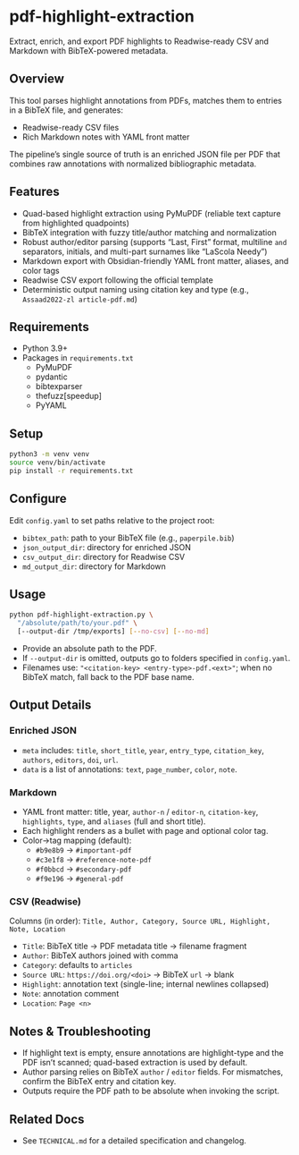 # pdf-highlight-extraction

Extract, enrich, and export PDF highlights to Readwise-ready CSV and Markdown with BibTeX-powered metadata.

## Overview

This tool parses highlight annotations from PDFs, matches them to entries in a BibTeX file, and generates:
- Readwise-ready CSV files
- Rich Markdown notes with YAML front matter

The pipeline’s single source of truth is an enriched JSON file per PDF that combines raw annotations with normalized bibliographic metadata.

## Features

- Quad-based highlight extraction using PyMuPDF (reliable text capture from highlighted quadpoints)
- BibTeX integration with fuzzy title/author matching and normalization
- Robust author/editor parsing (supports “Last, First” format, multiline `and` separators, initials, and multi-part surnames like “LaScola Needy”)
- Markdown export with Obsidian-friendly YAML front matter, aliases, and color tags
- Readwise CSV export following the official template
- Deterministic output naming using citation key and type (e.g., `Assaad2022-zl article-pdf.md`)

## Requirements

- Python 3.9+
- Packages in `requirements.txt`
    - PyMuPDF
    - pydantic
    - bibtexparser
    - thefuzz[speedup]
    - PyYAML

## Setup

```bash
python3 -m venv venv
source venv/bin/activate
pip install -r requirements.txt
```

## Configure

Edit `config.yaml` to set paths relative to the project root:
- `bibtex_path`: path to your BibTeX file (e.g., `paperpile.bib`)
- `json_output_dir`: directory for enriched JSON
- `csv_output_dir`: directory for Readwise CSV
- `md_output_dir`: directory for Markdown

## Usage

```bash
python pdf-highlight-extraction.py \
  "/absolute/path/to/your.pdf" \
  [--output-dir /tmp/exports] [--no-csv] [--no-md]
```

- Provide an absolute path to the PDF.
- If `--output-dir` is omitted, outputs go to folders specified in `config.yaml`.
- Filenames use: `"<citation-key> <entry-type>-pdf.<ext>"`; when no BibTeX match, fall back to the PDF base name.

## Output Details

### Enriched JSON
- `meta` includes: `title`, `short_title`, `year`, `entry_type`, `citation_key`, `authors`, `editors`, `doi`, `url`.
- `data` is a list of annotations: `text`, `page_number`, `color`, `note`.

### Markdown
- YAML front matter: title, year, `author-n` / `editor-n`, `citation-key`, `highlights`, `type`, and `aliases` (full and short title).
- Each highlight renders as a bullet with page and optional color tag.
- Color→tag mapping (default):
  - `#b9e8b9` → `#important-pdf`
  - `#c3e1f8` → `#reference-note-pdf`
  - `#f0bbcd` → `#secondary-pdf`
  - `#f9e196` → `#general-pdf`

### CSV (Readwise)

Columns (in order): `Title, Author, Category, Source URL, Highlight, Note, Location`

- `Title`: BibTeX title → PDF metadata title → filename fragment
- `Author`: BibTeX authors joined with comma
- `Category`: defaults to `articles`
- `Source URL`: `https://doi.org/<doi>` → BibTeX `url` → blank
- `Highlight`: annotation text (single-line; internal newlines collapsed)
- `Note`: annotation comment
- `Location`: `Page <n>`

## Notes & Troubleshooting

- If highlight text is empty, ensure annotations are highlight-type and the PDF isn’t scanned; quad-based extraction is used by default.
- Author parsing relies on BibTeX `author` / `editor` fields. For mismatches, confirm the BibTeX entry and citation key.
- Outputs require the PDF path to be absolute when invoking the script.

## Related Docs

- See `TECHNICAL.md` for a detailed specification and changelog.
